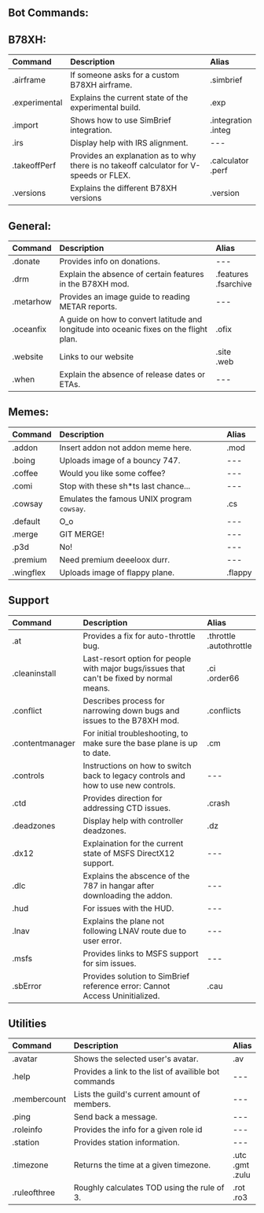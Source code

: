 ## Bot Commands:

## B78XH:

| Command       | Description                                                                            | Alias                    |
|:--------------|:---------------------------------------------------------------------------------------|:-------------------------|
| .airframe     | If someone asks for a custom B78XH airframe.                                           | .simbrief                |
| .experimental | Explains the current state of the experimental build.                                  | .exp                     |
| .import       | Shows how to use SimBrief integration.                                                 | .integration <br> .integ |
| .irs          | Display help with IRS alignment.                                                       | ---                      |
| .takeoffPerf  | Provides an explanation as to why there is no takeoff calculator for V-speeds or FLEX. | .calculator <br> .perf   |
| .versions     | Explains the different B78XH versions                                                  | .version                 |

## General:

| Command   | Description                                                                             | Alias                     |
|:----------|:----------------------------------------------------------------------------------------|:--------------------------|
| .donate   | Provides info on donations.                                                             | ---                       |
| .drm      | Explain the absence of certain features in the B78XH mod.                               | .features <br> .fsarchive |
| .metarhow | Provides an image guide to reading METAR reports.                                       | ---                       |
| .oceanfix | A guide on how to convert latitude and longitude into oceanic fixes on the flight plan. | .ofix                     |
| .website  | Links to our website                                                                    | .site <br> .web           |
| .when     | Explain the absence of release dates or ETAs.                                           | ---                       |

## Memes:

| Command             | Description                                                                               | Alias                          |
|:--------------------|:------------------------------------------------------------------------------------------|:-------------------------------|
| .addon              | Insert addon not addon meme here.                                                         | .mod                           |
| .boing              | Uploads image of a bouncy 747.                                                            | ---                            |
| .coffee             | Would you like some coffee?                                                               | ---                            |
| .comi               | Stop with these sh*ts last chance...                                                      | ---                            |
| .cowsay             | Emulates the famous UNIX program `cowsay`.                                                | .cs                            |
| .default            | O_o                                                                                       | ---                            |
| .merge              | GIT MERGE!                                                                                | ---                            |
| .p3d                | No!                                                                                       | ---                            |
| .premium            | Need premium deeeloox durr.                                                               | ---                            |
| .wingflex           | Uploads image of flappy plane.                                                            | .flappy                        |

## Support

| Command             | Description                                                                               | Alias                          |
|:--------------------|:------------------------------------------------------------------------------------------|:-------------------------------|
| .at                 | Provides a fix for auto-throttle bug.                                                     | .throttle <br> .autothrottle   |
| .cleaninstall       | Last-resort option for people with major bugs/issues that can't be fixed by normal means. | .ci <br> .order66              |
| .conflict           | Describes process for narrowing down bugs and issues to the B78XH mod.                    | .conflicts                     |
| .contentmanager     | For initial troubleshooting, to make sure the base plane is up to date.                   | .cm                            |
| .controls           | Instructions on how to switch back to legacy controls and how to use new controls.        | ---                            |
| .ctd                | Provides direction for addressing CTD issues.                                             | .crash                         |
| .deadzones          | Display help with controller deadzones.                                                   | .dz                            |
| .dx12               | Explaination for the current state of MSFS DirectX12 support.                             | ---                            |
| .dlc                | Explains the abscence of the 787 in hangar after downloading the addon.                   | ---                            |
| .hud                | For issues with the HUD.                                                                  | ---                            |
| .lnav               | Explains the plane not following LNAV route due to user error.                            | ---                            |
| .msfs               | Provides links to MSFS support for sim issues.                                            | ---                            |
| .sbError            | Provides solution to SimBrief reference error: Cannot Access Uninitialized.               | .cau                           |

## Utilities

| Command      | Description                                           | Alias                     |
|:-------------|:------------------------------------------------------|:--------------------------|
| .avatar      | Shows the selected user's avatar.                     | .av                       |
| .help        | Provides a link to the list of availible bot commands | ---                       |
| .membercount | Lists the guild's current amount of members.          | ---                       |
| .ping        | Send back a message.                                  | ---                       |
| .roleinfo    | Provides the info for a given role id                 | ---                       |
| .station     | Provides station information.                         | ---                       |
| .timezone    | Returns the time at a given timezone.                 | .utc <br> .gmt <br> .zulu |
| .ruleofthree | Roughly calculates TOD using the rule of 3.           | .rot <br> .ro3            |
